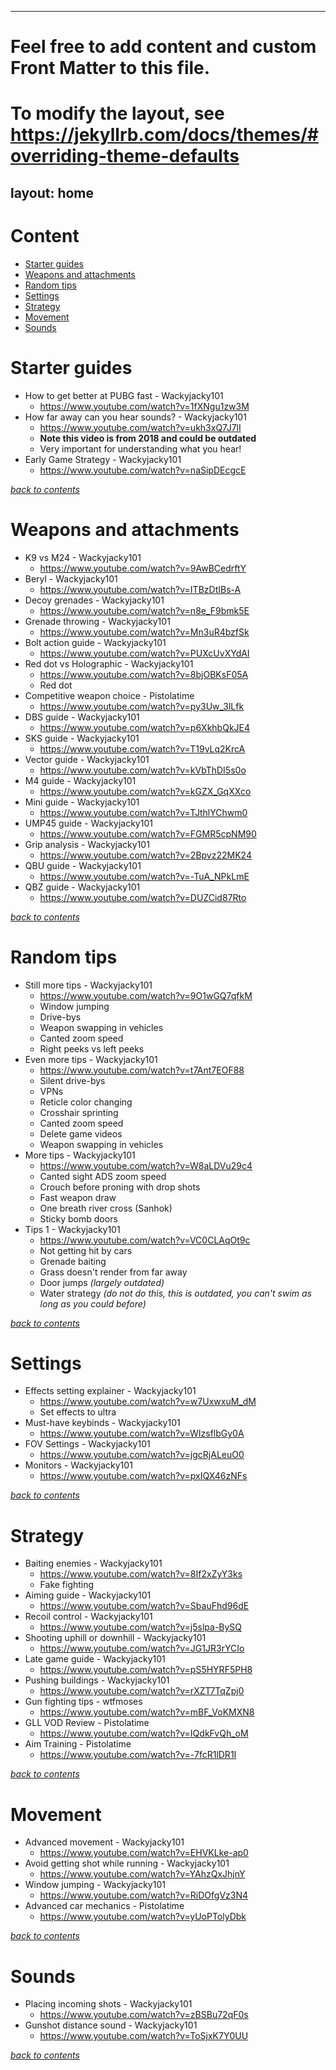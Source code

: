 

---
# Feel free to add content and custom Front Matter to this file.
# To modify the layout, see https://jekyllrb.com/docs/themes/#overriding-theme-defaults

layout: home
---

# Content
- [Starter guides](#starter-video-guides)
- [Weapons and attachments](#weapons-and-attachments)
- [Random tips](#random-tips)
- [Settings](#settings)
- [Strategy](#strategy)
- [Movement](#movement)
- [Sounds](#sounds)

# Starter guides
- How to get better at PUBG fast - Wackyjacky101
	- https://www.youtube.com/watch?v=1fXNgu1zw3M
- How far away can you hear sounds? - Wackyjacky101
	- https://www.youtube.com/watch?v=ukh3xQ7J7lI
	- **Note this video is from 2018 and could be outdated**
	- Very important for understanding what you hear!
- Early Game Strategy - Wackyjacky101
	- https://www.youtube.com/watch?v=naSipDEcgcE

[_back to contents_](#contents)

# Weapons and attachments
- K9 vs M24 - Wackyjacky101
	- https://www.youtube.com/watch?v=9AwBCedrftY
- Beryl - Wackyjacky101
	- https://www.youtube.com/watch?v=ITBzDtIBs-A
- Decoy grenades - Wackyjacky101
	- https://www.youtube.com/watch?v=n8e_F9bmk5E
- Grenade throwing - Wackyjacky101
	- https://www.youtube.com/watch?v=Mn3uR4bzfSk
- Bolt action guide - Wackyjacky101
	- https://www.youtube.com/watch?v=PUXcUvXYdAI
- Red dot vs Holographic - Wackyjacky101
	- https://www.youtube.com/watch?v=8bjOBKsF05A
	- Red dot
- Competitive weapon choice - Pistolatime
	- https://www.youtube.com/watch?v=py3Uw_3lLfk
- DBS guide - Wackyjacky101
	- https://www.youtube.com/watch?v=p6XkhbQkJE4
- SKS guide - Wackyjacky101
	- https://www.youtube.com/watch?v=T19vLq2KrcA
- Vector guide - Wackyjacky101
	- https://www.youtube.com/watch?v=kVbThDI5s0o
- M4 guide - Wackyjacky101
	- https://www.youtube.com/watch?v=kGZX_GqXXco
- Mini guide - Wackyjacky101
	- https://www.youtube.com/watch?v=TJthlYChwm0
- UMP45 guide - Wackyjacky101
	- https://www.youtube.com/watch?v=FGMR5cpNM90
- Grip analysis - Wackyjacky101
	- https://www.youtube.com/watch?v=2Bpvz22MK24
- QBU guide - Wackyjacky101
	- https://www.youtube.com/watch?v=-TuA_NPkLmE
- QBZ guide - Wackyjacky101
	- https://www.youtube.com/watch?v=DUZCid87Rto

[_back to contents_](#contents)

# Random tips
- Still more tips - Wackyjacky101
	- https://www.youtube.com/watch?v=9O1wGQ7qfkM
	- Window jumping
	- Drive-bys
	- Weapon swapping in vehicles
	- Canted zoom speed
	- Right peeks vs left peeks
- Even more tips - Wackyjacky101
	- https://www.youtube.com/watch?v=t7Ant7EOF88
	- Silent drive-bys
	- VPNs
	- Reticle color changing
	- Crosshair sprinting
	- Canted zoom speed
	- Delete game videos
	- Weapon swapping in vehicles
- More tips - Wackyjacky101
	- https://www.youtube.com/watch?v=W8aLDVu29c4
	- Canted sight ADS zoom speed
	- Crouch before proning with drop shots
	- Fast weapon draw
	- One breath river cross (Sanhok)
	- Sticky bomb doors
- Tips 1 - Wackyjacky101
	- https://www.youtube.com/watch?v=VC0CLAqOt9c
	- Not getting hit by cars
	- Grenade baiting
	- Grass doesn't render from far away
	- Door jumps *(largely outdated)*
	- Water strategy *(do not do this, this is outdated, you can't swim as long as you could before)*

[_back to contents_](#contents)

# Settings
- Effects setting explainer - Wackyjacky101
	- https://www.youtube.com/watch?v=w7UxwxuM_dM
	- Set effects to ultra
- Must-have keybinds - Wackyjacky101
	- https://www.youtube.com/watch?v=WIzsflbGy0A
- FOV Settings - Wackyjacky101
	- https://www.youtube.com/watch?v=jgcRjALeuO0
 - Monitors - Wackyjacky101
	 - https://www.youtube.com/watch?v=pxIQX46zNFs

[_back to contents_](#contents)

# Strategy
- Baiting enemies - Wackyjacky101
	- https://www.youtube.com/watch?v=8If2xZyY3ks
	- Fake fighting
 - Aiming guide - Wackyjacky101
	 - https://www.youtube.com/watch?v=SbauFhd96dE
 - Recoil control - Wackyjacky101
	 - https://www.youtube.com/watch?v=j5slpa-BySQ
- Shooting uphill or downhill - Wackyjacky101
	- https://www.youtube.com/watch?v=JG1JR3rYCIo
 - Late game guide - Wackyjacky101
	 - https://www.youtube.com/watch?v=pS5HYRF5PH8
 - Pushing buildings - Wackyjacky101
	 - https://www.youtube.com/watch?v=rXZT7TqZpj0
-  Gun fighting tips - wtfmoses
	- https://www.youtube.com/watch?v=mBF_VoKMXN8
- GLL VOD Review - Pistolatime
	- https://www.youtube.com/watch?v=IQdkFvQh_oM
- Aim Training - Pistolatime
	- https://www.youtube.com/watch?v=-7fcR1lDR1I

[_back to contents_](#contents)

# Movement
- Advanced movement - Wackyjacky101
	- https://www.youtube.com/watch?v=EHVKLke-ap0
 - Avoid getting shot while running - Wackyjacky101
	 - https://www.youtube.com/watch?v=YAhzQxJhjnY
- Window jumping - Wackyjacky101
	- https://www.youtube.com/watch?v=RiDOfgVz3N4
- Advanced car mechanics - Pistolatime
	- https://www.youtube.com/watch?v=yUoPTolyDbk

[_back to contents_](#contents)

# Sounds
 - Placing incoming shots - Wackyjacky101
	 - https://www.youtube.com/watch?v=zBSBu72qF0s
 - Gunshot distance sound - Wackyjacky101
	 - https://www.youtube.com/watch?v=ToSjxK7Y0UU

[_back to contents_](#contents)
